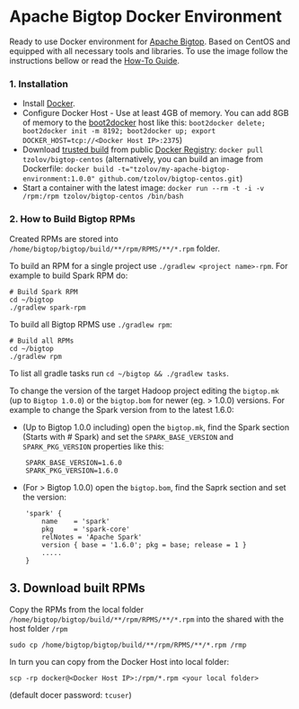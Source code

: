 # Apache Bigtop Docker Environment
Ready to use Docker environment for [Apache Bigtop](http://bigtop.apache.org/). Based on CentOS and equipped with all necessary tools and libraries. To use the image follow the instructions bellow or read the [How-To Guide](http://blog.tzolov.net/2015/06/leverage-apache-bigtop-to-build-hadoop.html?view=sidebar).

### 1. Installation

* Install [Docker](https://www.docker.io/).
* Configure Docker Host - Use at least 4GB of memory. You can add 8GB of memory to the [boot2docker](http://boot2docker.io/) host like this: `boot2docker delete; boot2docker init -m 8192; boot2docker up; export DOCKER_HOST=tcp://<Docker Host IP>:2375`)
* Download [trusted build](https://registry.hub.docker.com/u/tzolov/bigtop-centos/) from public [Docker Registry](https://index.docker.io/): `docker pull tzolov/bigtop-centos` (alternatively, you can build an image from Dockerfile: `docker build -t="tzolov/my-apache-bigtop-environment:1.0.0" github.com/tzolov/bigtop-centos.git`)
* Start a container with the latest image: `docker run --rm -t -i -v /rpm:/rpm tzolov/bigtop-centos /bin/bash`

### 2. How to Build Bigtop RPMs

Created RPMs are stored into `/home/bigtop/bigtop/build/**/rpm/RPMS/**/*.rpm` folder.  

To build an RPM for a single project use `./gradlew <project name>-rpm`. For example to build Spark RPM do:

    # Build Spark RPM
    cd ~/bigtop
    ./gradlew spark-rpm

To build all Bigtop RPMS use `./gradlew rpm`:

    # Build all RPMs
    cd ~/bigtop
    ./gradlew rpm

To list all gradle tasks run `cd ~/bigtop && ./gradlew tasks`.

To change the version of the target Hadoop project editing the `bigtop.mk` (up to `Bigtop 1.0.0`) or the `bigtop.bom` for newer (eg. > 1.0.0) versions. For example to change the Spark version from to the latest 1.6.0: 

* (Up to Bigtop 1.0.0 including) open the `bigtop.mk`, find the Spark section (Starts with # Spark) and set the `SPARK_BASE_VERSION`
and `SPARK_PKG_VERSION` properties like this:
```
    SPARK_BASE_VERSION=1.6.0
    SPARK_PKG_VERSION=1.6.0
```

* (For > Bigtop 1.0.0) open the `bigtop.bom`, find the Saprk section and set the version: 
```
    'spark' {
        name    = 'spark'
        pkg     = 'spark-core'
        relNotes = 'Apache Spark'
        version { base = '1.6.0'; pkg = base; release = 1 }
        .....
    }
```

## 3. Download built RPMs

Copy the RPMs from the local folder `/home/bigtop/bigtop/build/**/rpm/RPMS/**/*.rpm` into the shared with the host folder `/rpm`

    sudo cp /home/bigtop/bigtop/build/**/rpm/RPMS/**/*.rpm /rmp

In turn you can copy from the Docker Host into local folder: 
    
    scp -rp docker@<Docker Host IP>:/rpm/*.rpm <your local folder>

(default docer password: `tcuser`)
    
